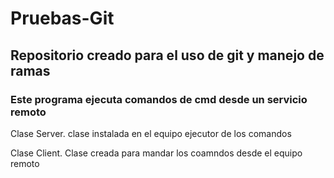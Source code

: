 # Pruebas-Git

## Repositorio creado para el uso de git y manejo de ramas


### Este programa ejecuta comandos de cmd desde un servicio remoto
Clase Server.
clase instalada en el equipo ejecutor de los comandos

Clase Client.
Clase creada para mandar los coamndos desde el equipo remoto
